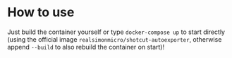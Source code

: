 # How to use #
Just build the container yourself or type `docker-compose up` to start directly (using the official image `realsimonmicro/shotcut-autoexporter`, otherwise append `--build` to also rebuild the container on start)!
